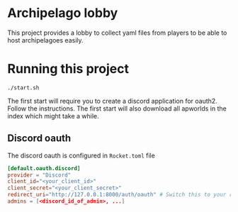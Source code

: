 Archipelago lobby
=================

This project provides a lobby to collect yaml files from players to be able to
host archipelagoes easily.

# Running this project


```
./start.sh
```

The first start will require you to create a discord application for oauth2. Follow the instructions.
The first start will also download all apworlds in the index which might take a while.

## Discord oauth

The discord oauth is configured in `Rocket.toml` file

```toml
[default.oauth.discord]
provider = "Discord"
client_id="<your_client_id>"
client_secret="<your_client_secret>"
redirect_uri="http://127.0.0.1:8000/auth/oauth" # Switch this to your redirect URI
admins = [<discord_id_of_admin>, ...]
```


